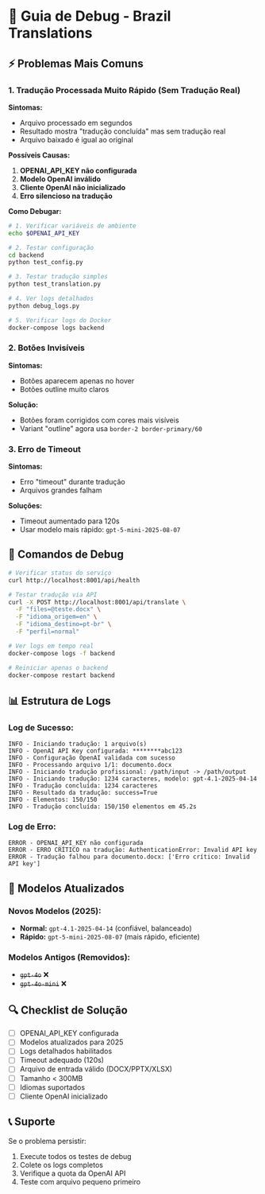 # 🐛 Guia de Debug - Brazil Translations

## ⚡ Problemas Mais Comuns

### 1. Tradução Processada Muito Rápido (Sem Tradução Real)

**Sintomas:**
- Arquivo processado em segundos
- Resultado mostra "tradução concluída" mas sem tradução real
- Arquivo baixado é igual ao original

**Possíveis Causas:**
1. **OPENAI_API_KEY não configurada**
2. **Modelo OpenAI inválido**
3. **Cliente OpenAI não inicializado**
4. **Erro silencioso na tradução**

**Como Debugar:**

```bash
# 1. Verificar variáveis de ambiente
echo $OPENAI_API_KEY

# 2. Testar configuração
cd backend
python test_config.py

# 3. Testar tradução simples
python test_translation.py

# 4. Ver logs detalhados
python debug_logs.py

# 5. Verificar logs do Docker
docker-compose logs backend
```

### 2. Botões Invisíveis

**Sintomas:**
- Botões aparecem apenas no hover
- Botões outline muito claros

**Solução:**
- Botões foram corrigidos com cores mais visíveis
- Variant "outline" agora usa `border-2 border-primary/60`

### 3. Erro de Timeout

**Sintomas:**
- Erro "timeout" durante tradução
- Arquivos grandes falham

**Soluções:**
- Timeout aumentado para 120s
- Usar modelo mais rápido: `gpt-5-mini-2025-08-07`

## 🔧 Comandos de Debug

```bash
# Verificar status do serviço
curl http://localhost:8001/api/health

# Testar tradução via API
curl -X POST http://localhost:8001/api/translate \
  -F "files=@teste.docx" \
  -F "idioma_origem=en" \
  -F "idioma_destino=pt-br" \
  -F "perfil=normal"

# Ver logs em tempo real
docker-compose logs -f backend

# Reiniciar apenas o backend
docker-compose restart backend
```

## 📊 Estrutura de Logs

### Log de Sucesso:
```
INFO - Iniciando tradução: 1 arquivo(s)
INFO - OpenAI API Key configurada: ********abc123
INFO - Configuração OpenAI validada com sucesso
INFO - Processando arquivo 1/1: documento.docx
INFO - Iniciando tradução profissional: /path/input -> /path/output
INFO - Iniciando tradução: 1234 caracteres, modelo: gpt-4.1-2025-04-14
INFO - Tradução concluída: 1234 caracteres
INFO - Resultado da tradução: success=True
INFO - Elementos: 150/150
INFO - Tradução concluída: 150/150 elementos em 45.2s
```

### Log de Erro:
```
ERROR - OPENAI_API_KEY não configurada
ERROR - ERRO CRÍTICO na tradução: AuthenticationError: Invalid API key
ERROR - Tradução falhou para documento.docx: ['Erro crítico: Invalid API key']
```

## 🚀 Modelos Atualizados

### Novos Modelos (2025):
- **Normal:** `gpt-4.1-2025-04-14` (confiável, balanceado)
- **Rápido:** `gpt-5-mini-2025-08-07` (mais rápido, eficiente)

### Modelos Antigos (Removidos):
- ~~`gpt-4o`~~ ❌
- ~~`gpt-4o-mini`~~ ❌

## 🔍 Checklist de Solução

- [ ] OPENAI_API_KEY configurada
- [ ] Modelos atualizados para 2025
- [ ] Logs detalhados habilitados
- [ ] Timeout adequado (120s)
- [ ] Arquivo de entrada válido (DOCX/PPTX/XLSX)
- [ ] Tamanho < 300MB
- [ ] Idiomas suportados
- [ ] Cliente OpenAI inicializado

## 📞 Suporte

Se o problema persistir:
1. Execute todos os testes de debug
2. Colete os logs completos
3. Verifique a quota da OpenAI API
4. Teste com arquivo pequeno primeiro